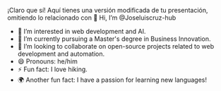 ¡Claro que sí! Aquí tienes una versión modificada de tu presentación, omitiendo lo relacionado con 👋 Hi, I’m @Joseluiscruz-hub  
- 👀 I’m interested in web development and AI.  
- 🌱 I’m currently pursuing a Master's degree in Business Innovation.  
- 💞️ I’m looking to collaborate on open-source projects related to web development and automation.  
- 😄 Pronouns: he/him  
- ⚡ Fun fact: I love hiking.  
- 🌍 Another fun fact: I have a passion for learning new languages!  
